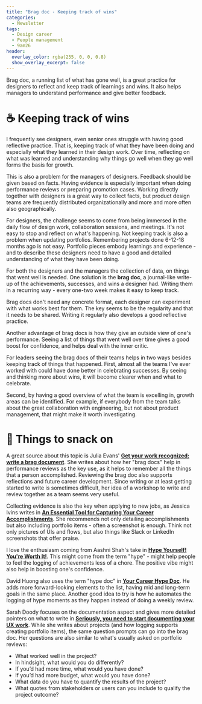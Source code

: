 ```yaml
---
title: "Brag doc - Keeping track of wins"
categories:
  - Newsletter
tags:
  - Design career
  - People management
  - 9am26
header:
  overlay_color: rgba(255, 0, 0, 0.8)
  show_overlay_excerpt: false
---
```


Brag doc, a running list of what has gone well, is a great practice for designers to reflect and keep track of learnings and wins. It also helps managers to understand performance and give better feedback.

# ☕ Keeping track of wins

I frequently see designers, even senior ones struggle with having good reflective practice. That is, keeping track of what they have been doing and especially what they learned in their design work. Over time, reflecting on what was learned and understanding why things go well when they go well forms the basis for growth.

This is also a problem for the managers of designers. Feedback should be given based on facts. Having evidence is especially important when doing performance reviews or preparing promotion cases. Working directly together with designers is a great way to collect facts, but product design teams are frequently distributed organizationally and more and more often also geographically.

For designers, the challenge seems to come from being immersed in the daily flow of design work, collaboration sessions, and meetings. It's not easy to stop and reflect on what's happening. Not keeping track is also a problem when updating portfolios. Remembering projects done 6-12-18 months ago is not easy. Portfolio pieces embody learnings and experience - and to describe these designers need to have a good and detailed understanding of what they have been doing.

For both the designers and the managers the collection of data, on things that went well is needed. One solution is the **brag doc**, a journal-like write-up of the achievements, successes, and wins a designer had. Writing them in a recurring way - every one-two week makes it easy to keep track.

Brag docs don't need any concrete format, each designer can experiment with what works best for them. The key seems to be the regularity and that it needs to be shared. Writing it regularly also develops a good reflective practice.

Another advantage of brag docs is how they give an outside view of one's performance. Seeing a list of things that went well over time gives a good boost for confidence, and helps deal with the inner critic.

For leaders seeing the brag docs of their teams helps in two ways besides keeping track of things that happened. First, almost all the teams I've ever worked with could have done better in celebrating successes. By seeing and thinking more about wins, it will become clearer when and what to celebrate.

Second, by having a good overview of what the team is excelling in, growth areas can be identified. For example, if everybody from the team talks about the great collaboration with engineering, but not about product management, that might make it worth investigating.


# 🍪 Things to snack on

A great source about this topic is Julia Evans' **[Get your work recognized: write a brag document](https://jvns.ca/blog/brag-documents/)**. She writes about how her "brag docs" help in performance reviews as the key use, as it helps to remember all the things that a person accomplished. Reviewing the brag doc also supports reflections and future career development. Since writing or at least getting started to write is sometimes difficult, her idea of a workshop to write and review together as a team seems very useful.

Collecting evidence is also the key when applying to new jobs, as Jessica Ivins writes in **[An Essential Tool for Capturing Your Career Accomplishments](https://alistapart.com/article/the-career-management-document/)**. She recommends not only detailing accomplishments but also including portfolio items - often a screenshot is enough. Think not only pictures of UIs and flows, but also things like Slack or LinkedIn screenshots that offer praise.

I love the enthusiasm coming from Aashni Shah's take in **[Hype Yourself! You're Worth It!](https://aashni.me/blog/hype-yourself-youre-worth-it/)**. This might come from the term "hype" - might help people to feel the logging of achievements less of a chore. The positive vibe might also help in boosting one's confidence.

David Huong also uses the term "hype doc" in **[Your Career Hype Doc](https://www.proofofconcept.pub/p/your-career-hype-doc)**. He adds more forward-looking elements to the list, having mid and long-term goals in the same place. Another good idea to try is how he automates the logging of hype moments as they happen instead of doing a weekly review.

Sarah Doody focuses on the documentation aspect and gives more detailed pointers on what to write in **[Seriously, you need to start documenting your UX work](https://www.invisionapp.com/inside-design/document-your-ux-work/)**. While she writes about projects (and how logging supports creating portfolio items), the same question prompts can go into the brag doc. Her questions are also similar to what's usually asked on portfolio reviews:

- What worked well in the project?
- In hindsight, what would you do differently?
- If you’d had more time, what would you have done?
- If you’d had more budget, what would you have done?
- What data do you have to quantify the results of the project?
- What quotes from stakeholders or users can you include to qualify the project outcome?
